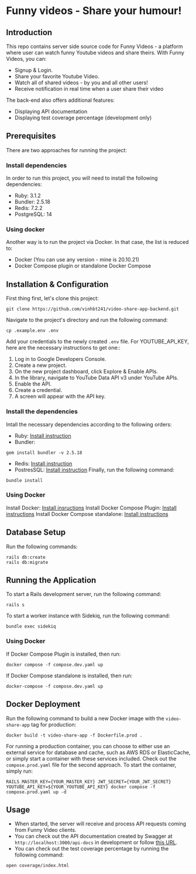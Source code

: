 # Funny videos - Share your humour!

## Introduction
This repo contains server side source code for Funny Videos - a platform where user can watch funny Youtube videos and share theirs. With Funny Videos, you can:
- Signup & Login.
- Share your favorite Youtube Video.
- Watch all of shared videos - by you and all other users!
- Receive notification in real time when a user share their video

The back-end also offers additional features:
- Displaying API documentation
- Displaying test coverage percentage (development only)

## Prerequisites
There are two approaches for running the project:

### Install dependencies
In order to run this project, you will need to install the following dependencies:
- Ruby: 3.1.2
- Bundler: 2.5.18
- Redis: 7.2.2
- PostgreSQL: 14

### Using docker
Another way is to run the project via Docker. In that case, the list is reduced to:
- Docker (You can use any version - mine is 20.10.21)
- Docker Compose plugin or standalone Docker Compose

## Installation & Configuration
First thing first, let's clone this project:
```
git clone https://github.com/vinhbt241/video-share-app-backend.git
```
Navigate to the project's directory and run the following command:
```
cp .example.env .env
```
Add your credentials to the newly created `.env` file. For YOUTUBE_API_KEY, here are the necessary instructions to get one::
1. Log in to Google Developers Console.
2. Create a new project.
3. On the new project dashboard, click Explore & Enable APIs.
4. In the library, navigate to YouTube Data API v3 under YouTube APIs.
5. Enable the API.
6. Create a credential.
7. A screen will appear with the API key.

### Install the dependencies
Intall the necessary dependencies according to the following orders:
- Ruby: [Install instruction](https://www.theodinproject.com/lessons/ruby-installing-ruby)
- Bundler:
```
gem install bundler -v 2.5.18
```
- Redis: [Install instruction](https://redis.io/docs/latest/operate/oss_and_stack/install/install-redis/)
- PostresSQL: [Install instruction](https://www.theodinproject.com/lessons/ruby-on-rails-installing-postgresql)
Finally, run the following command:
```
bundle install
```

### Using Docker
Install Docker: [Install insructions](https://docs.docker.com/engine/install/)
Install Docker Compose Plugin: [Install instructions](https://docs.docker.com/compose/install/linux/)
Install Docker Compose standalone: [Install instructions](https://docs.docker.com/compose/install/standalone/)

## Database Setup
Run the following commands:
```
rails db:create
rails db:migrate
```

## Running the Application
To start a Rails development server, run the following command:
```
rails s
```
To start a worker instance with Sidekiq, run the following command:
```
bundle exec sidekiq
```

### Using Docker
If Docker Compose Plugin is installed, then run:
```
docker compose -f compose.dev.yaml up
```
If Docker Compose standalone is installed, then run:
```
docker-compose -f compose.dev.yaml up
```

## Docker Deployment
Run the following command to build a new Docker image with the `video-share-app` tag for production:
```
docker build -t video-share-app -f Dockerfile.prod .
```
For running a production container, you can choose to either use an external service for database and cache, such as AWS RDS or ElasticCache, or simply start a container with these services included. Check out the `compose.prod.yaml` file for the second approach. To start the container, simply run:
```
RAILS_MASTER_KEY={YOUR_MASTER_KEY} JWT_SECRET={YOUR_JWT_SECRET} YOUTUBE_API_KEY=${YOUR_YOUTUBE_API_KEY} docker compose -f compose.prod.yaml up -d
```

## Usage
- When started, the server will receive and process API requests coming from Funny Video clients.
- You can check out the API documentation created by Swagger at `http://localhost:3000/api-docs` in development or follow [this URL](http://ec2-13-212-49-232.ap-southeast-1.compute.amazonaws.com:3000/api-docs/index.html).
- You can check out the test coverage percentage by running the following command:
```
open coverage/index.html
```